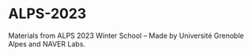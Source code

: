 # ALPS-2023
Materials from ALPS 2023 Winter School – Made by Université Grenoble Alpes and NAVER Labs.
